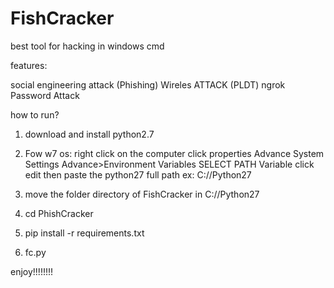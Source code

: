# FishCracker
best tool for hacking in windows cmd

features:

social engineering attack (Phishing)
Wireles ATTACK (PLDT)
ngrok
Password Attack



how to run?

1) download and install  python2.7

2) Fow w7 os:
right click on the computer click properties Advance System Settings Advance>Environment Variables
SELECT PATH Variable click edit then paste the python27 full path ex: C://Python27

3) move the folder directory of FishCracker in C://Python27

4) cd PhishCracker

5) pip install -r requirements.txt

6) fc.py

enjoy!!!!!!!!
